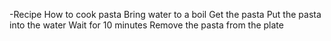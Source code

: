 -Recipe
    How to cook pasta
        Bring water to a boil
        Get the pasta
        Put the pasta into the water
        Wait for 10 minutes
        Remove the pasta from the plate